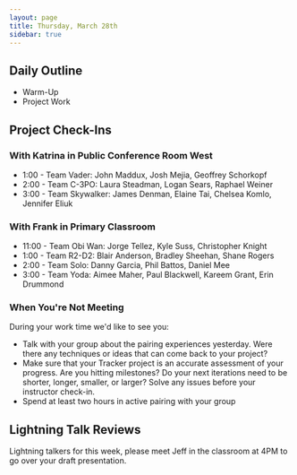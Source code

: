 ```yaml
---
layout: page
title: Thursday, March 28th
sidebar: true
---
```


## Daily Outline

* Warm-Up
* Project Work

## Project Check-Ins

### With Katrina in Public Conference Room West

* 1:00 - Team Vader: John Maddux, Josh Mejia, Geoffrey Schorkopf
* 2:00 - Team C-3PO: Laura Steadman, Logan Sears, Raphael Weiner
* 3:00 - Team Skywalker: James Denman, Elaine Tai, Chelsea Komlo, Jennifer Eliuk

### With Frank in Primary Classroom

* 11:00 - Team Obi Wan: Jorge Tellez, Kyle Suss, Christopher Knight
* 1:00 - Team R2-D2: Blair Anderson, Bradley Sheehan, Shane Rogers
* 2:00 - Team Solo: Danny Garcia, Phil Battos, Daniel Mee
* 3:00 - Team Yoda: Aimee Maher, Paul Blackwell, Kareem Grant, Erin Drummond

### When You're Not Meeting

During your work time we'd like to see you:

* Talk with your group about the pairing experiences yesterday. Were there any techniques or ideas that can come back to your project?
* Make sure that your Tracker project is an accurate assessment of your progress. Are you hitting milestones? Do your next iterations need to be shorter, longer, smaller, or larger? Solve any issues before your instructor check-in.
* Spend at least two hours in active pairing with your group

## Lightning Talk Reviews

Lightning talkers for this week, please meet Jeff in the classroom at 4PM to go over your draft presentation.
